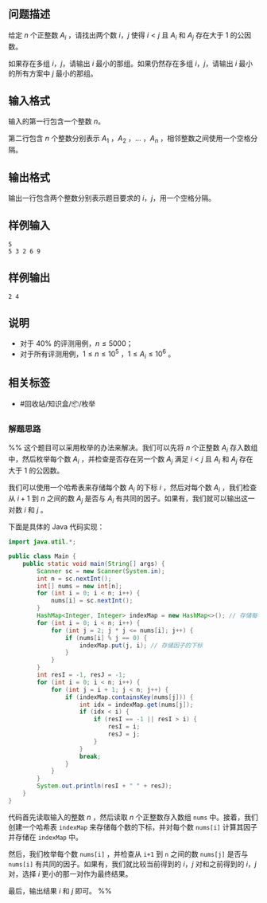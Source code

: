 ## 问题描述

给定 $n$ 个正整数 $A_i$ ，请找出两个数 $i，j$ 使得 $i<j$ 且 $A_i$ 和 $A_j$ 存在大于 $1$ 的公因数。

如果存在多组 $i，j$，请输出 $i$ 最小的那组。如果仍然存在多组 $i，j$，请输出 $i$ 最小的所有方案中 $j$ 最小的那组。

## 输入格式

输入的第一行包含一个整数 $n$。

第二行包含 $n$ 个整数分别表示 $A_1$ ，$A_2$ ，$\dots$ ，$A_n$ ，相邻整数之间使用一个空格分隔。

## 输出格式

输出一行包含两个整数分别表示题目要求的 $i，j$，用一个空格分隔。

## 样例输入

```
5
5 3 2 6 9
```

## 样例输出

```
2 4
```

## 说明

- 对于 $40\%$ 的评测用例，$n≤5000$；
- 对于所有评测用例，$1≤n≤10^5$ ，$1≤A_i≤10^6$ 。

## 相关标签

- #回收站/知识盒/📦/枚举

### 解题思路

%% 这个题目可以采用枚举的办法来解决。我们可以先将 $n$ 个正整数 $A_i$ 存入数组中，然后枚举每个数 $A_i$ ，并检查是否存在另一个数 $A_j$ 满足 $i<j$ 且 $A_i$ 和 $A_j$ 存在大于 $1$ 的公因数。

我们可以使用一个哈希表来存储每个数 $A_i$ 的下标 $i$ ，然后对每个数 $A_i$ ，我们检查从 $i+1$ 到 $n$ 之间的数 $A_j$ 是否与 $A_i$ 有共同的因子。如果有，我们就可以输出这一对数 $i$ 和 $j$ 。

下面是具体的 Java 代码实现：

```java
import java.util.*;

public class Main {
    public static void main(String[] args) {
        Scanner sc = new Scanner(System.in);
        int n = sc.nextInt();
        int[] nums = new int[n];
        for (int i = 0; i < n; i++) {
            nums[i] = sc.nextInt();
        }
        HashMap<Integer, Integer> indexMap = new HashMap<>(); // 存储每个数的下标
        for (int i = 0; i < n; i++) {
            for (int j = 2; j * j <= nums[i]; j++) {
                if (nums[i] % j == 0) {
                    indexMap.put(j, i); // 存储因子的下标
                }
            }
        }
        int resI = -1, resJ = -1;
        for (int i = 0; i < n; i++) {
            for (int j = i + 1; j < n; j++) {
                if (indexMap.containsKey(nums[j])) {
                    int idx = indexMap.get(nums[j]);
                    if (idx < i) {
                        if (resI == -1 || resI > i) {
                            resI = i;
                            resJ = j;
                        }
                    }
                    break;
                }
            }
        }
        System.out.println(resI + " " + resJ);
    }
}
```

代码首先读取输入的整数 $n$ ，然后读取 $n$ 个正整数存入数组 `nums` 中。接着，我们创建一个哈希表 `indexMap` 来存储每个数的下标，并对每个数 `nums[i]` 计算其因子并存储在 `indexMap` 中。

然后，我们枚举每个数 `nums[i]` ，并检查从 `i+1` 到 `n` 之间的数 `nums[j]` 是否与 `nums[i]` 有共同的因子。如果有，我们就比较当前得到的 $i，j$ 对和之前得到的 $i，j$ 对，选择 $i$ 更小的那一对作为最终结果。

最后，输出结果 $i$ 和 $j$ 即可。 %%
